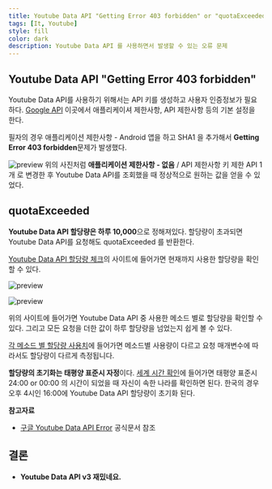 ```yaml
---
title: Youtube Data API "Getting Error 403 forbidden" or "quotaExceeded"
tags: [It, Youtube]
style: fill
color: dark
description: Youtube Data API 를 사용하면서 발생할 수 있는 오류 문제
---
```


## Youtube Data API "Getting Error 403 forbidden"
Youtube Data API를 사용하기 위해서는 API 키를 생성하고 사용자 인증정보가 필요하다. [Google API](https://console.developers.google.com/apis) 이곳에서 애플리케이셔 제한사항, API 제한사항 등의 기본 설정을 한다.

필자의 경우 애플리케이션 제한사항 - Android 앱을 하고 SHA1 을 추가해서 **Getting Error 403 forbidden**문제가 발생했다.

![preview](https://i.imgur.com/RuGPUOn.png)
위의 사진처럼 **애플리케이션 제한사항 - 없음** / API 제한사항 키 제한 API 1개 로 변경한 후 Youtube Data API를 조회했을 때 정상적으로 원하는 값을 얻을 수 있었다.

## quotaExceeded
**Youtube Data API 할당량은 하루 10,000**으로 정해져있다. 할당량이 초과되면 Youtube Data API를 요청해도 quotaExceeded 를 반환한다.

[Youtube Data API 할당량 체크](https://console.cloud.google.com/apis/api)의 사이트에 들어가면 현재까지 사용한 할당량을 확인할 수 있다.

![preview](https://i.imgur.com/0bVpNra.png)

![preview](https://i.imgur.com/jsHG1oo.png)

위의 사이트에 들어가면 Youtube Data API 중 사용한 메소드 별로 할당량을 확인할 수 있다. 그리고 모든 요청을 더한 값이 하루 할당량을 넘었는지 쉽게 볼 수 있다.

[각 메소드 별 할당량 사용치](https://developers.google.com/youtube/v3/getting-started)에 들어가면 메소드별 사용량이 다르고 요청 매개변수에 따라서도 할당량이 다르게 측정됩니다.

**할당량의 초기화는 태평양 표준시 자정**이다. [세계 시간 확인](https://kr.piliapp.com/time-now/)에 들어가면 태평양 표준시 24:00 or 00:00 의 시간이 되었을 때 자신이 속한 나라를 확인하면 된다. 한국의 경우 오후 4시인 16:00에 Youtube Data API 할당량이 초기화 된다.

**참고자료**
- [구글 Youtube Data API Error](https://developers.google.com/youtube/v3/docs/errors?hl=koo) 공식문서 참조

## 결론
- **Youtube Data API v3 재밌네요.**
